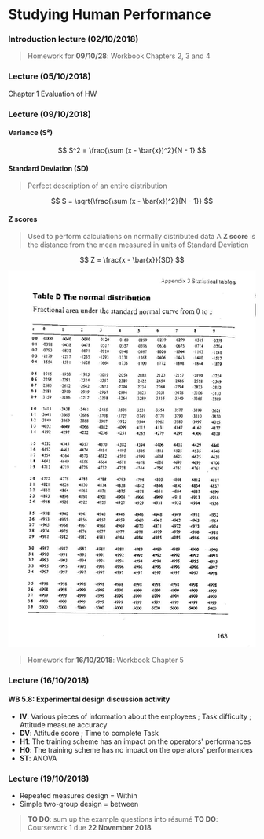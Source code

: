 # Studying Human Performance

### Introduction lecture (02/10/2018)

> Homework for **09/10/28**:  Workbook Chapters 2, 3 and 4

### Lecture (05/10/2018)

Chapter 1 Evaluation of HW

### Lecture (09/10/2018)

#### Variance (S²)

$$
S^2 = \frac{\sum (x - \bar{x})^2}{N - 1}
$$

#### Standard Deviation (SD)

> Perfect description of an entire distribution

$$
S = \sqrt{\frac{\sum (x - \bar{x})^2}{N - 1}}
$$

#### Z scores

> Used to perform calculations on normally distributed data
> A **Z score** is the distance from the mean measured in units of Standard Deviation

$$
Z = \frac{x - \bar{x}}{SD}
$$

![Table Z scores](img/tableDZ.jpg)

> Homework for **16/10/2018**: Workbook Chapter 5

### Lecture (16/10/2018)

#### WB 5.8: Experimental design discussion activity

- **IV**: Various pieces of information about the employees ; Task difficulty ; Attitude measure accuracy
- **DV**: Attitude score ; Time to complete Task
- **H1**: The training scheme has an impact on the operators' performances
- **H0**: The training scheme has no impact on the operators' performances
- **ST**: ANOVA

### Lecture (19/10/2018)

- Repeated measures design = Within
- Simple two-group design = between

> **TO DO**: sum up the example questions into résumé
> **TO DO**: Coursework 1 due **22 November 2018**
